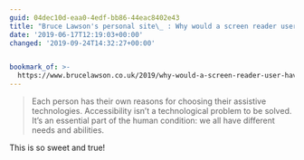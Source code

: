 ```yaml
---
guid: 04dec10d-eaa0-4edf-bb86-44eac8402e43
title: "Bruce Lawson's personal site\_ : Why would a screen reader user have a braille display?"
date: '2019-06-17T12:19:03+00:00'
changed: '2019-09-24T14:32:27+00:00'


bookmark_of: >-
  https://www.brucelawson.co.uk/2019/why-would-a-screen-reader-user-have-a-braille-display/
---
```


> Each person has their own reasons for choosing their assistive technologies. Accessibility isn’t a technological problem to be solved. It’s an essential part of the human condition: we all have different needs and abilities.

This is so sweet and true! 
